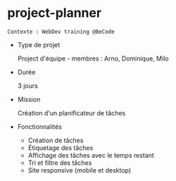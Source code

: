# project-planner

    Contexte : WebDev training @BeCode

* Type de projet

    Project d'équipe - membres : Arno, Dominique, Milo

* Durée  

    3 jours

* Mission  

    Création d'un planificateur de tâches

* Fonctionnalités

    * Création de tâches
    * Étiquetage des tâches
    * Affichage des tâches avec le temps restant
    * Tri et filtre des tâches
    * Site responsive (mobile et desktop)